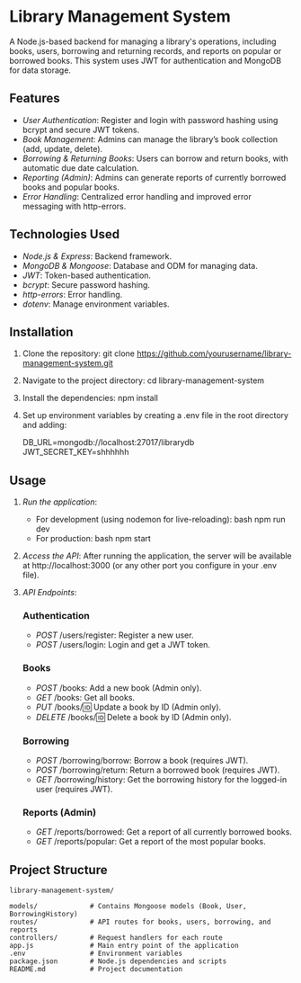 # Library Management System

A Node.js-based backend for managing a library's operations, including books, users, borrowing and returning records, and reports on popular or borrowed books. This system uses JWT for authentication and MongoDB for data storage.

## Features

- _User Authentication_: Register and login with password hashing using bcrypt and secure JWT tokens.
- _Book Management_: Admins can manage the library’s book collection (add, update, delete).
- _Borrowing & Returning Books_: Users can borrow and return books, with automatic due date calculation.
- _Reporting (Admin)_: Admins can generate reports of currently borrowed books and popular books.
- _Error Handling_: Centralized error handling and improved error messaging with http-errors.

## Technologies Used

- _Node.js & Express_: Backend framework.
- _MongoDB & Mongoose_: Database and ODM for managing data.
- _JWT_: Token-based authentication.
- _bcrypt_: Secure password hashing.
- _http-errors_: Error handling.
- _dotenv_: Manage environment variables.

## Installation

1. Clone the repository:
   git clone https://github.com/yourusername/library-management-system.git

2. Navigate to the project directory:
   cd library-management-system

3. Install the dependencies:
   npm install

4. Set up environment variables by creating a .env file in the root directory and adding:

   DB_URL=mongodb://localhost:27017/librarydb
   JWT_SECRET_KEY=shhhhhh

## Usage

1. _Run the application_:

   - For development (using nodemon for live-reloading):
     bash
     npm run dev
   - For production:
     bash
     npm start

2. _Access the API_:
   After running the application, the server will be available at http://localhost:3000 (or any other port you configure in your .env file).

3. _API Endpoints_:

   ### Authentication

   - _POST_ /users/register: Register a new user.
   - _POST_ /users/login: Login and get a JWT token.

   ### Books

   - _POST_ /books: Add a new book (Admin only).
   - _GET_ /books: Get all books.
   - _PUT_ /books/:id: Update a book by ID (Admin only).
   - _DELETE_ /books/:id: Delete a book by ID (Admin only).

   ### Borrowing

   - _POST_ /borrowing/borrow: Borrow a book (requires JWT).
   - _POST_ /borrowing/return: Return a borrowed book (requires JWT).
   - _GET_ /borrowing/history: Get the borrowing history for the logged-in user (requires JWT).

   ### Reports (Admin)

   - _GET_ /reports/borrowed: Get a report of all currently borrowed books.
   - _GET_ /reports/popular: Get a report of the most popular books.

## Project Structure

    library-management-system/
    
    models/             # Contains Mongoose models (Book, User, BorrowingHistory)
    routes/             # API routes for books, users, borrowing, and reports
    controllers/        # Request handlers for each route
    app.js              # Main entry point of the application
    .env                # Environment variables
    package.json        # Node.js dependencies and scripts
    README.md           # Project documentation
